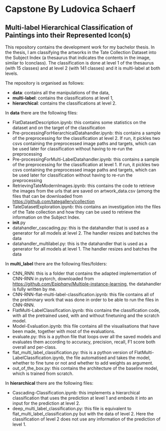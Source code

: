 # Capstone By Ludovica Schaerf

## Multi-label Hierarchical Classification of Paintings into their Represented Icon(s)

This repository contains the development work for my bachelor thesis.  In the thesis, I am classifying the artworks in the Tate Collection Dataset into the Subject Index (a thesaurus that indicates the contents in the image, similar to Iconclass). The classification is done at level 1 of the thesaurus (with 15 classes) and at level 2 (with 141 classes) and it is multi-label at both levels. 

The repository is organised as follows:
- **data**: contains all the manipulations of the data,
- **multi-label**: contains the classifications at level 1,
- **hierarchical**: contains the classifications at level 2. 

In **data** there are the following files:
- FlatDatasetDescription.ipynb: this contains some statistics on the dataset and on the target of the classification
- Pre-processingForHierarchicalDatahandler.ipynb: this contains a sample of the preprocessing for the classification at level 2. If run, it pickles two csvs containing the preprocessed image paths and targets, which can be used later for classification without having to re-run the preprocessing 
- Pre-processingForMulti-LabelDatahandler.ipynb: this contains a sample of the preprocessing for the classification at level 1. If run, it pickles two csvs containing the preprocessed image paths and targets, which can be used later for classification without having to re-run the preprocessing 
- RetrievingTateModernImages.ipynb: this contains the code to retrieve the images from the urls that are saved on artwork_data.csv (among the files that can be downloaded from https://github.com/tategallery/collection
- TateDatasetExploration.ipynb: this contains an investigation into the files of the Tate collection and how they can be used to retrieve the information on the Subject Index.
- __init__.py
- datahandler_cascading.py: this is the datahandler that is used as a generator for all models at level 2. The handler resizes and batches the data
- datahandler_multilabel.py: this is the datahandler that is used as a generator for all models at level 1. The handler resizes and batches the data

In **multi_label** there are the following files/folders:
- CNN_RNN: this is a folder that contains the adapted implementation of CNN-RNN in pytorch, downloaded from https://github.com/Epiphqny/Multiple-instance-learning, the datahandler is fully written by me.
- CNN-RNN-flat-multi-label-classification.ipynb: this file contains all of the preliminary work that was done in order to be able to run the files in CNN-RNN.
- FlatMulti-LabelClassification.ipynb: this contains the classification code, with all the pretrained used, with and without finetuning and the scratch model.
- Model-Evaluation.ipynb: this file contains all the visualisations that have been made, together with most of the evaluations.
- evaluate.py: this is a python file that loops over all the saved models and evaluates them according to accuracy, precision, recall, F1 score both overall and per-class.
- flat_multi_label_classification.py: this is a python version of FlatMulti-LabelClassification.ipynb, the file automatised and takes the model, whether to fine tune or not and whether to add weights as argument.
- out_of_the_box.py: this contains the architecture of the baseline model, which is trained from scratch.

In **hierarchical** there are the following files:
- Cascading-Classification.ipynb: this implements a hierarchical classification that uses the prediction at level 1 and embeds it into an input for the prediction at level 2.
- deep_multi_label_classification.py: this file is equivalent to flat_multi_label_classification.py but with the data of level 2. Here the classification of level 2 does not use any information of the prediction of level 1.
